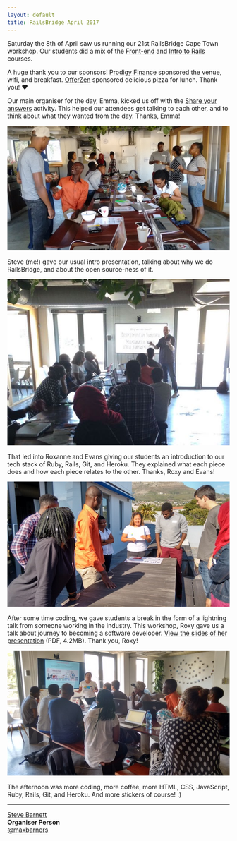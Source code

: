 ```yaml
---
layout: default
title: RailsBridge April 2017
---
```


Saturday the 8th of April saw us running our 21st RailsBridge Cape Town workshop. Our students did a mix of the [Front-end](https://docs.railsbridgecapetown.org/frontend) and [Intro to Rails](https://docs.railsbridgecapetown.org/intro-to-rails) courses.


A huge thank you to our sponsors! [Prodigy Finance](https://prodigyfinance.com/) sponsored the venue, wifi, and breakfast. [OfferZen](https://www.offerzen.com/) sponsored delicious pizza for lunch. Thank you! ❤

Our main organiser for the day, Emma, kicked us off with the [Share your answers](https://docs.railsbridgecapetown.org/workshop/activities#shareyouranswers) activity. This helped our attendees get talking to each other, and to think about what they wanted from the day. Thanks, Emma!

[![](/images/2017-04-08/thumbs/2017-04-08-09.39.32.jpg)](/images/2017-04-08/2017-04-08-09.39.32.jpg)

Steve (me!) gave our usual intro presentation, talking about why we do RailsBridge, and about the open source-ness of it.

[![](/images/2017-04-08/thumbs/2017-04-08-11.45.25.jpg)](/images/2017-04-08/2017-04-08-11.45.25.jpg)

That led into Roxanne and Evans giving our students an introduction to our tech stack of Ruby, Rails, Git, and Heroku. They explained what each piece does and how each piece relates to the other. Thanks, Roxy and Evans!

[![](/images/2017-04-08/thumbs/2017-04-08-09.54.58.jpg)](/images/2017-04-08/2017-04-08-09.54.58.jpg)

After some time coding, we gave students a break in the form of a lightning talk from someone working in the industry. This workshop, Roxy gave us a talk about journey to becoming a software developer. [View the slides of her presentation](/images/2017-04-08/Dreams.pdf) (PDF, 4.2MB). Thank you, Roxy!

[![](/images/2017-04-08/thumbs/2017-04-08-11.22.47.jpg)](/images/2017-04-08/2017-04-08-11.22.47.jpg)

The afternoon was more coding, more coffee, more HTML, CSS, JavaScript, Ruby, Rails, Git, and Heroku. And more stickers of course! :)

---

[Steve Barnett](http://www.meetup.com/RailsBridge-Cape-Town/members/60870592/)<br />
**Organiser Person**<br />
[@maxbarners](http://twitter.com/maxbarners)
